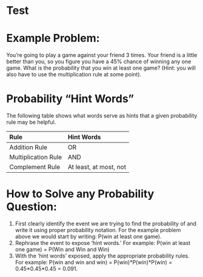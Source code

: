 # Test
# Example Problem:

You’re going to play a game against your friend 3 times. Your friend is a little better than you, so you figure you have a 45% chance of winning any one game. What is the probability that you win at least one game? (Hint: you will also have to use the multiplication rule at some point).

# Probability “Hint Words”

The following table shows what words serve as hints that a given probability rule may be helpful.

| Rule | Hint Words |
| :---- | :---- |
| Addition Rule | OR |
| Multiplication Rule | AND |
| Complement Rule | At least, at most, not |

# How to Solve any Probability Question:

1. First clearly identify the event we are trying to find the probability of and write it using proper probability notation. For the example problem above we would start by writing: P(win at least one game).  
2. Rephrase the event to expose ‘hint words.’ For example: P(win at least one game) \= P(Win and Win and Win)  
3. With the ‘hint words’ exposed, apply the appropriate probability rules. For example: P(win and win and win) \= P(win)\*P(win)\*P(win) \= 0.45\*0.45\*0.45 \= 0.091.
